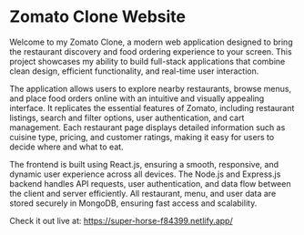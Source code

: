 # Zomato Clone Website

Welcome to my Zomato Clone, a modern web application designed to bring the restaurant discovery and food ordering experience to your screen. This project showcases my ability to build full-stack applications that combine clean design, efficient functionality, and real-time user interaction.

The application allows users to explore nearby restaurants, browse menus, and place food orders online with an intuitive and visually appealing interface. It replicates the essential features of Zomato, including restaurant listings, search and filter options, user authentication, and cart management. Each restaurant page displays detailed information such as cuisine type, pricing, and customer ratings, making it easy for users to decide where and what to eat.

The frontend is built using React.js, ensuring a smooth, responsive, and dynamic user experience across all devices. The Node.js and Express.js backend handles API requests, user authentication, and data flow between the client and server efficiently. All restaurant, menu, and user data are stored securely in MongoDB, ensuring fast access and scalability.

Check it out live at: https://super-horse-f84399.netlify.app/
